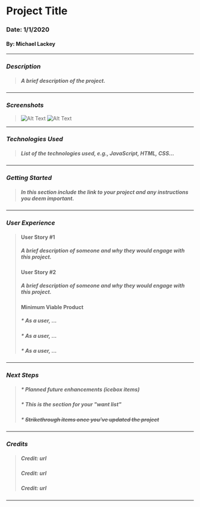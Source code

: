 # **Project Title**

### Date: 1/1/2020

#### By: Michael Lackey
***

### ***Description***

>  ##### A brief description of the project.
***

### ***Screenshots***
> ![Alt Text](url)
> ![Alt Text](url)
***

### ***Technologies Used***

>  ##### List of the technologies used, e.g., JavaScript, HTML, CSS...
***

### ***Getting Started***

>  ##### In this section include the link to your project and any instructions you deem important.
***

### ***User Experience***

>  #### User Story #1
>  ##### A brief description of someone and why they would engage with this project.
>  #### User Story #2
>  ##### A brief description of someone and why they would engage with this project.
>  #### Minimum Viable Product
>  ##### * As a user, ...
>  ##### * As a user, ...
>  ##### * As a user, ...
***

### ***Next Steps***

>  ##### * Planned future enhancements (icebox items)
>  ##### * This is the section for your "want list"
>  ##### * ~~Strikethrough items once you've updated the project~~
***

### ***Credits***

> ##### Credit: url
>
> ##### Credit: url
>  
> ##### Credit: url
***
